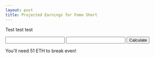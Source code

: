 ```yaml
---
layout: post
title: Projected Earnings for Fomo Short
---
```


<script src="https://ajax.googleapis.com/ajax/libs/jquery/3.3.1/jquery.min.js"></script>
<script>
  $(function() {
    $("button#cal1-button").on("click", function() { 
       alert("hello");
       $("p.calc1-result span.result").html("61");
    });
  });
</script>

Test test test

<div class="calc1">
  
  <input type="number" id="invested" />
  <input type="number" id="invested2" />
  <button type="button" id="cal1-button">Calculate</button>
  <p class="calc1-result">You'll need <span id='result'>51</span> ETH to break even!</p>

</div>

